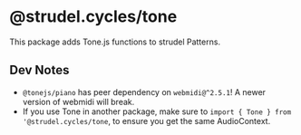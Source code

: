 # @strudel.cycles/tone

This package adds Tone.js functions to strudel Patterns.

## Dev Notes

- `@tonejs/piano` has peer dependency on `webmidi@^2.5.1`! A newer version of webmidi will break.
- If you use Tone in another package, make sure to `import { Tone } from '@strudel.cycles/tone`, to ensure you get the same AudioContext.
